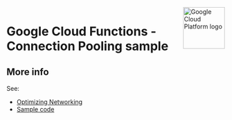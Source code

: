 <img src="https://avatars2.githubusercontent.com/u/2810941?v=3&s=96" alt="Google Cloud Platform logo" title="Google Cloud Platform" align="right" height="96" width="96"/>

# Google Cloud Functions - Connection Pooling sample

## More info
See:

* [Optimizing Networking][tutorial]
* [Sample code][code]

[tutorial]: https://cloud.google.com/functions/docs/bestpractices/networking#maintaining_persistent_connections
[code]: main.py
